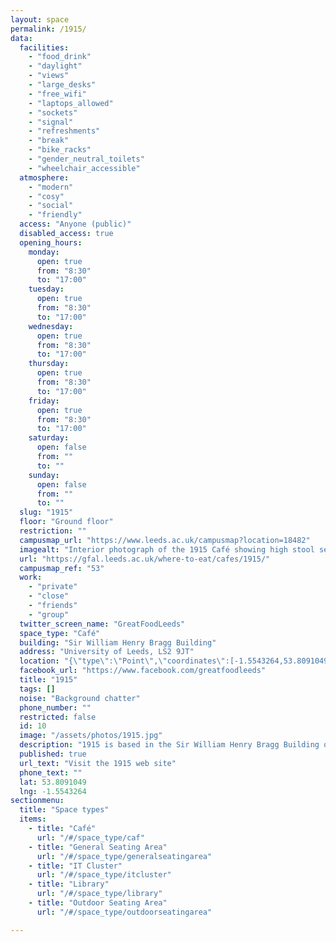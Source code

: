 ```yaml
---
layout: space
permalink: /1915/
data:
  facilities:
    - "food_drink"
    - "daylight"
    - "views"
    - "large_desks"
    - "free_wifi"
    - "laptops_allowed"
    - "sockets"
    - "signal"
    - "refreshments"
    - "break"
    - "bike_racks"
    - "gender_neutral_toilets"
    - "wheelchair_accessible"
  atmosphere:
    - "modern"
    - "cosy"
    - "social"
    - "friendly"
  access: "Anyone (public)"
  disabled_access: true
  opening_hours:
    monday:
      open: true
      from: "8:30"
      to: "17:00"
    tuesday:
      open: true
      from: "8:30"
      to: "17:00"
    wednesday:
      open: true
      from: "8:30"
      to: "17:00"
    thursday:
      open: true
      from: "8:30"
      to: "17:00"
    friday:
      open: true
      from: "8:30"
      to: "17:00"
    saturday:
      open: false
      from: ""
      to: ""
    sunday:
      open: false
      from: ""
      to: ""
  slug: "1915"
  floor: "Ground floor"
  restriction: ""
  campusmap_url: "https://www.leeds.ac.uk/campusmap?location=18482"
  imagealt: "Interior photograph of the 1915 Café showing high stool seating, normal seating and part of the service counter"
  url: "https://gfal.leeds.ac.uk/where-to-eat/cafes/1915/"
  campusmap_ref: "53"
  work:
    - "private"
    - "close"
    - "friends"
    - "group"
  twitter_screen_name: "GreatFoodLeeds"
  space_type: "Café"
  building: "Sir William Henry Bragg Building"
  address: "University of Leeds, LS2 9JT"
  location: "{\"type\":\"Point\",\"coordinates\":[-1.5543264,53.8091049]}"
  facebook_url: "https://www.facebook.com/greatfoodleeds"
  title: "1915"
  tags: []
  noise: "Background chatter"
  phone_number: ""
  restricted: false
  id: 10
  image: "/assets/photos/1915.jpg"
  description: "1915 is based in the Sir William Henry Bragg Building on Woodhouse Lane, its relaxed and informal menu has been carefully created to offer a mix of both classic and on-trend options."
  published: true
  url_text: "Visit the 1915 web site"
  phone_text: ""
  lat: 53.8091049
  lng: -1.5543264
sectionmenu:
  title: "Space types"
  items:
    - title: "Café"
      url: "/#/space_type/caf"
    - title: "General Seating Area"
      url: "/#/space_type/generalseatingarea"
    - title: "IT Cluster"
      url: "/#/space_type/itcluster"
    - title: "Library"
      url: "/#/space_type/library"
    - title: "Outdoor Seating Area"
      url: "/#/space_type/outdoorseatingarea"

---
```

